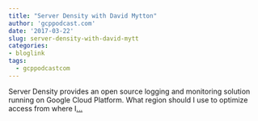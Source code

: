 ```yaml
---
title: "Server Density with David Mytton"
author: 'gcppodcast.com'
date: '2017-03-22'
slug: server-density-with-david-mytt
categories:
- bloglink
tags:
  - gcppodcastcom
---
```


Server Density provides an open source logging and monitoring solution running on Google Cloud Platform. What region should I use to optimize access from where I[... <i class="fas fa-external-link-alt"></i>](https://www.gcppodcast.com/post/episode-69-server-density/)

